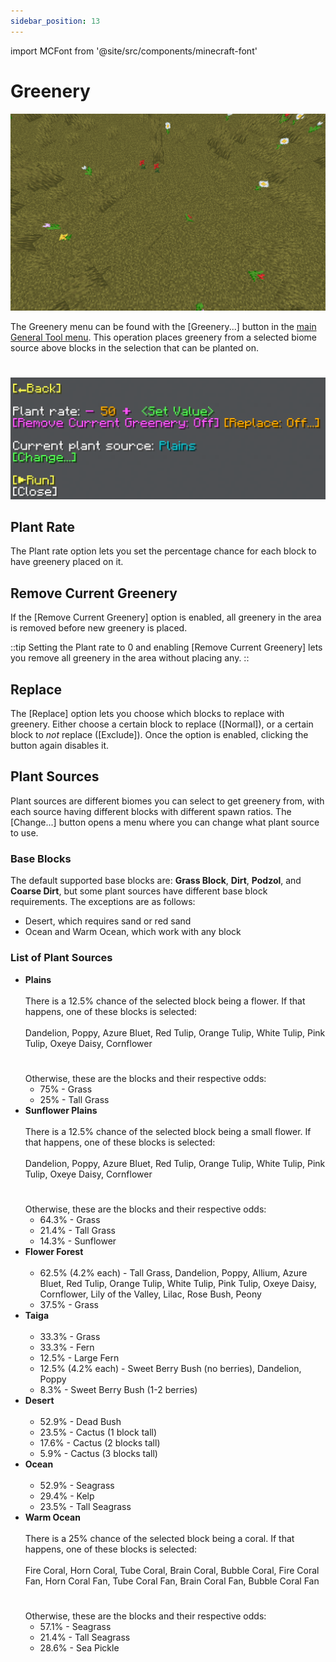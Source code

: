 ```yaml
---
sidebar_position: 13
---
```


import MCFont from '@site/src/components/minecraft-font'

# Greenery
![Example of what this operation can look like](img/operation_previews/greenery.png)

The Greenery menu can be found with the <MCFont color="green">[Greenery...]</MCFont> button in the [main General Tool menu](usage#main-menu). This operation places greenery from a selected biome source above blocks in the selection that can be planted on.
#
![The Greenery menu](img/greenery_menu.png)

## Plant Rate
The <MCFont>Plant rate</MCFont> option lets you set the percentage chance for each block to have greenery placed on it.

## Remove Current Greenery
If the <MCFont color="light_purple">[Remove Current Greenery]</MCFont> option is enabled, all greenery in the area is removed before new greenery is placed.

::tip
Setting the <MCFont>Plant rate</MCFont> to 0 and enabling <MCFont color="light_purple">[Remove Current Greenery]</MCFont> lets you remove all greenery in the area without placing any.
::

## Replace
The <MCFont color="gold">[Replace]</MCFont> option lets you choose which blocks to replace with greenery. Either choose a certain block to replace (<MCFont color="green">[Normal]</MCFont>), or a certain block to *not* replace (<MCFont color="gold">[Exclude]</MCFont>). Once the option is enabled, clicking the button again disables it.

## Plant Sources
Plant sources are different biomes you can select to get greenery from, with each source having different blocks with different spawn ratios. The <MCFont color="green">[Change...]</MCFont> button opens a menu where you can change what plant source to use.

### Base Blocks
The default supported base blocks are: **Grass Block**, **Dirt**, **Podzol**, and **Coarse Dirt**, but some plant sources have different base block requirements. The exceptions are as follows:
* Desert, which requires sand or red sand
* Ocean and Warm Ocean, which work with any block

### List of Plant Sources
* **Plains**<br></br>
  There is a 12.5% chance of the selected block being a flower. If that happens, one of these blocks is selected:<br></br>
  Dandelion, Poppy, Azure Bluet, Red Tulip, Orange Tulip, White Tulip, Pink Tulip, Oxeye Daisy, Cornflower
  #
  Otherwise, these are the blocks and their respective odds:
  * 75% - Grass
  * 25% - Tall Grass
* **Sunflower Plains**<br></br>
  There is a 12.5% chance of the selected block being a small flower. If that happens, one of these blocks is selected:<br></br>
  Dandelion, Poppy, Azure Bluet, Red Tulip, Orange Tulip, White Tulip, Pink Tulip, Oxeye Daisy, Cornflower
  #
  Otherwise, these are the blocks and their respective odds:
  * 64.3% - Grass
  * 21.4% - Tall Grass
  * 14.3% - Sunflower
* **Flower Forest**<br></br>
  * 62.5% (4.2% each) - Tall Grass, Dandelion, Poppy, Allium, Azure Bluet, Red Tulip, Orange Tulip, White Tulip, Pink Tulip, Oxeye Daisy, Cornflower, Lily of the Valley, Lilac, Rose Bush, Peony
  * 37.5% - Grass
* **Taiga**<br></br>
  * 33.3% - Grass
  * 33.3% - Fern
  * 12.5% - Large Fern
  * 12.5% (4.2% each) - Sweet Berry Bush (no berries), Dandelion, Poppy
  * 8.3% - Sweet Berry Bush (1-2 berries)
* **Desert**<br></br>
  * 52.9% - Dead Bush
  * 23.5% - Cactus (1 block tall)
  * 17.6% - Cactus (2 blocks tall)
  * 5.9% - Cactus (3 blocks tall)
* **Ocean**<br></br>
  * 52.9% - Seagrass
  * 29.4% - Kelp
  * 23.5% - Tall Seagrass
* **Warm Ocean**<br></br>
  There is a 25% chance of the selected block being a coral. If that happens, one of these blocks is selected:<br></br>
  Fire Coral, Horn Coral, Tube Coral, Brain Coral, Bubble Coral, Fire Coral Fan, Horn Coral Fan, Tube Coral Fan, Brain Coral Fan, Bubble Coral Fan
  #
  Otherwise, these are the blocks and their respective odds:
  * 57.1% - Seagrass
  * 21.4% - Tall Seagrass
  * 28.6% - Sea Pickle